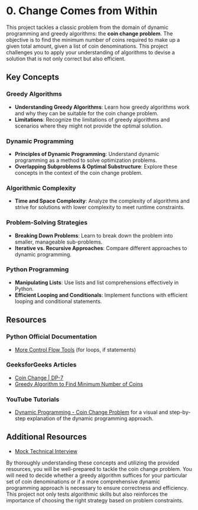 # 0. Change Comes from Within

This project tackles a classic problem from the domain of dynamic programming and greedy algorithms: the **coin change problem**. The objective is to find the minimum number of coins required to make up a given total amount, given a list of coin denominations. This project challenges you to apply your understanding of algorithms to devise a solution that is not only correct but also efficient.

## Key Concepts

### Greedy Algorithms
- **Understanding Greedy Algorithms**: Learn how greedy algorithms work and why they can be suitable for the coin change problem.
- **Limitations**: Recognize the limitations of greedy algorithms and scenarios where they might not provide the optimal solution.

### Dynamic Programming
- **Principles of Dynamic Programming**: Understand dynamic programming as a method to solve optimization problems.
- **Overlapping Subproblems & Optimal Substructure**: Explore these concepts in the context of the coin change problem.

### Algorithmic Complexity
- **Time and Space Complexity**: Analyze the complexity of algorithms and strive for solutions with lower complexity to meet runtime constraints.

### Problem-Solving Strategies
- **Breaking Down Problems**: Learn to break down the problem into smaller, manageable sub-problems.
- **Iterative vs. Recursive Approaches**: Compare different approaches to dynamic programming.

### Python Programming
- **Manipulating Lists**: Use lists and list comprehensions effectively in Python.
- **Efficient Looping and Conditionals**: Implement functions with efficient looping and conditional statements.

## Resources

### Python Official Documentation
- [More Control Flow Tools](https://docs.python.org/3/tutorial/controlflow.html) (for loops, if statements)

### GeeksforGeeks Articles
- [Coin Change | DP-7](https://www.geeksforgeeks.org/coin-change-dp-7/)
- [Greedy Algorithm to Find Minimum Number of Coins](https://www.geeksforgeeks.org/greedy-algorithm-to-find-minimum-number-of-coins/)

### YouTube Tutorials
- [Dynamic Programming - Coin Change Problem](https://www.youtube.com/watch?v=Y0ZqKpToTic) for a visual and step-by-step explanation of the dynamic programming approach.

## Additional Resources
- [Mock Technical Interview](https://www.interviewbit.com/mock-interview/)

By thoroughly understanding these concepts and utilizing the provided resources, you will be well-prepared to tackle the coin change problem. You will need to decide whether a greedy algorithm suffices for your particular set of coin denominations or if a more comprehensive dynamic programming approach is necessary to ensure correctness and efficiency. This project not only tests algorithmic skills but also reinforces the importance of choosing the right strategy based on problem constraints.

